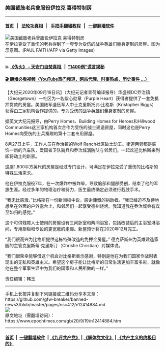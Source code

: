 ### 美国截肢老兵曾服役伊拉克 喜得特制房
------------------------

#### [首页](https://github.com/gfw-breaker/banned-news3/blob/master/README.md) &nbsp;&nbsp;|&nbsp;&nbsp; [法轮功真相](https://github.com/begood0513/basic/blob/master/README.md)  &nbsp;&nbsp;|&nbsp;&nbsp; [手把手翻墙教程](https://github.com/gfw-breaker/guides/wiki)  &nbsp;&nbsp;|&nbsp;&nbsp; [一键翻墙软件](https://github.com/gfw-breaker/nogfw/blob/master/README.md)  



<div><img alt="美国截肢老兵曾服役伊拉克 喜得特制房" class="attachment-djy_600_400 size-djy_600_400 wp-post-image" src="https://i.epochtimes.com/assets/uploads/2020/09/US-flag-flying-i-1200x686-600x400.jpg"/>
<div class="caption">
 在伊拉克受了重伤的老兵得到了一套专为受伤的战争英雄们量身定制的房屋。图为示意图。(PAUL FAITH/AFP via Getty Images)
</div></div><hr/>

#### 💥 [《伪火》 - 天安门自焚真相 ](http://158.247.195.190:10000/videos/blog/weihuo.html)&nbsp; |&nbsp; [“1400例”谎言揭秘  ](http://158.247.195.190:10000/videos/blog/jiexi1400.html)

#### [ 🎬  翻墙必看视频（YouTube热门频道、网站代理、时事热点、历史事件 ...）](https://github.com/gfw-breaker/links/blob/master/banned.md)

<div><p>
 【大纪元2020年09月19日讯】（大纪元记者青荷编译报导）华盛顿DC乔治镇（Georgetown）一社区为一名紫心勋章（Purple Heart）获得者提供了一套免抵押贷款的房屋。美国陆军退伍军人中士克里斯托弗·比格斯（Kristopher Biggs）获得由三家机构合作提供的，专为受伤的战争英雄们量身定制的房屋。
</p>
<p>
 据英文大纪元报导，由Perry Homes、Building Homes for Heroes和Hillwood Communities这三家机构首次合作为受伤的战士建造房屋，同时这也是Perry Homes向受伤的士兵捐赠的第十二套专用房屋。
</p>
<p>
 8月27日上午，工作人员在乔治镇的Wolf Ranch社区破土动工。街道两旁都是装饰一新的汽车队，爱国者卫队骑兵和乔治城消防队与邻居们，一起欢迎比格斯来到即将动土的新家。
</p>
<p>
 这座1,800平方英尺的房屋是经过专门设计，可满足在伊拉克受了重伤的比格斯的特殊生活需求。
</p>
<p>
 他在伊拉克服役7年，在一次爆炸中被炸晕，导致脑部和腿部受创，结束了他的军旅生涯。经过多年的物理治疗和努力，医生最终确定必须进行截肢手术。
</p>
<p>
 “我无比感激，”比格斯在一份新闻稿中说，感谢慷慨的捐助者。“我已经迫不及待地想坐在外面的户外露台上，和邻居们一起享受德州烧烤。我知道我在乔治城会有宾至如归的感觉。”
</p>
<p>
 这个可供残障人士使用的房屋设有三间卧室和两间浴室，包括改装后的主浴室淋浴间，专用厨柜和专设的更宽敞的走廊。新屋预计将在2020年12月完工。
</p>
<p>
 “我们很高兴为比格斯提供这栋特殊改造的免押金房屋。” 德克萨斯州为英雄建造家园的主管克里斯蒂·克里斯汀（Christie Christian）对媒体说。
</p>
<p>
 “我们很荣幸能够借这个机会对比格斯表示感谢，特别是他在为我们国家作战时表现出的无私和英雄主义。希望这个房子能让比格斯的日常生活更加丰富多彩，就像他在整个军事生涯中为我们的国家和人民所做的一样。”
</p>
<p>
 责任编辑：韩玉
</p>
</div>
<hr/>
手机上长按并复制下列链接或二维码分享本文章：<br/>
https://github.com/gfw-breaker/banned-news3/blob/master/pages/nsc412/n12414884.md <br/>
<a href='https://github.com/gfw-breaker/banned-news3/blob/master/pages/nsc412/n12414884.md'><img src='https://github.com/gfw-breaker/banned-news3/blob/master/pages/nsc412/n12414884.md.png'/></a> <br/>
原文地址（需翻墙访问）：https://www.epochtimes.com/gb/20/9/19/n12414884.htm


------------------------
#### [首页](https://github.com/gfw-breaker/banned-news3/blob/master/README.md) &nbsp;|&nbsp; [一键翻墙软件](https://github.com/gfw-breaker/nogfw/blob/master/README.md) &nbsp;| [《九评共产党》](https://github.com/gfw-breaker/9ping.md/blob/master/README.md#九评之一评共产党是什么) | [《解体党文化》](https://github.com/gfw-breaker/jtdwh.md/blob/master/README.md) | [《共产主义的终极目的》](https://github.com/gfw-breaker/gczydzjmd.md/blob/master/README.md)


<img src='http://gfw-breaker.win/banned-news3/pages/nsc412/n12414884.md' width='0px' height='0px'/>